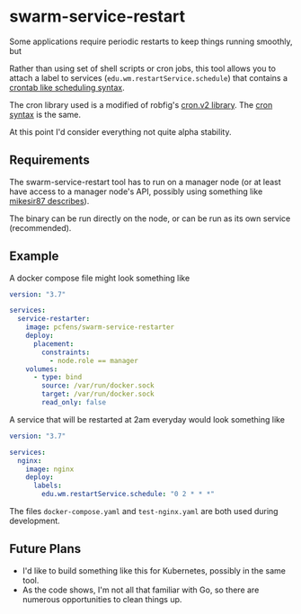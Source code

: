 swarm-service-restart
=====================

Some applications require periodic restarts to keep things running smoothly, but

Rather than using set of shell scripts or cron jobs, this tool allows you to attach
a label to services (`edu.wm.restartService.schedule`) that contains a [crontab
like scheduling syntax](https://en.wikipedia.org/wiki/Cron#Overview).

The cron library used is a modified of robfig's
[cron.v2 library](https://godoc.org/gopkg.in/robfig/cron.v2). The [cron
syntax](https://godoc.org/gopkg.in/robfig/cron.v2#hdr-CRON_Expression_Format)
is the same.

At this point I'd consider everything not quite alpha stability.

## Requirements

The swarm-service-restart tool has to run on a manager node (or at least have
access to a manager node's API, possibly using something like [mikesir87
describes](https://blog.mikesir87.io/2018/07/letting-traefik-run-on-worker-nodes/)).

The binary can be run directly on the node, or can be run as its own
service (recommended).

## Example

A docker compose file might look something like
```yaml
version: "3.7"

services:
  service-restarter:
    image: pcfens/swarm-service-restarter
    deploy:
      placement:
        constraints:
          - node.role == manager
    volumes:
      - type: bind
        source: /var/run/docker.sock
        target: /var/run/docker.sock
        read_only: false
```

A service that will be restarted at 2am everyday would look something like
```yaml
version: "3.7"

services:
  nginx:
    image: nginx
    deploy:
      labels:
        edu.wm.restartService.schedule: "0 2 * * *"
```

The files `docker-compose.yaml` and `test-nginx.yaml` are both used during
development.

## Future Plans

* I'd like to build something like this for Kubernetes, possibly in the same
tool.
* As the code shows, I'm not all that familiar with Go, so there are numerous
opportunities to clean things up.

